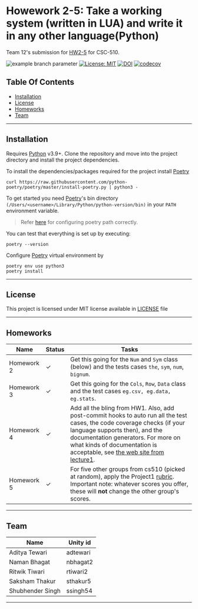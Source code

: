 # Howework 2-5: Take a working system (written in LUA) and write it in any other language(Python)

Team 12's submission for [HW2-5](https://github.com/txt/se22/blob/main/docs/hw2345.md) for CSC-510.

![example branch parameter](https://github.com/team-12-csc-510/hw2/actions/workflows/main.yml/badge.svg?branch=main)
[![License: MIT](https://img.shields.io/badge/License-MIT-yellow.svg)](https://opensource.org/licenses/MIT)
[![DOI](https://zenodo.org/badge/DOI/10.5281/zenodo.7094291.svg)](https://doi.org/10.5281/zenodo.7094291)
[![codecov](https://codecov.io/gh/team-12-csc-510/hw2/branch/main/graph/badge.svg?token=UUKFDSSVL5)](https://codecov.io/gh/team-12-csc-510/hw2)

## Table Of Contents

- [Installation](#installation)
- [License](#license)
- [Homeworks](#homeworks)
- [Team](#team)

______________________________________________________________________

## Installation

Requires [Python] v3.9+.
Clone the repository and move into the project directory and install the project dependencies. <br>

To install the dependencies/packages required for the project install [Poetry]

```shell
curl https://raw.githubusercontent.com/python-poetry/poetry/master/install-poetry.py | python3 -
```

To get started you need [Poetry]'s bin directory `(/Users/<username>/Library/Python/python-version/bin)` in your `PATH`
environment variable.

> Refer [here](https://stackoverflow.com/questions/60768676/what-is-the-default-install-path-for-poetry) for configuring poetry path correctly.

You can test that everything is set up by executing:

```shell
poetry --version
```

Configure [Poetry] virtual environment by

```shell
poetry env use python3
poetry install
```

______________________________________________________________________

## License

This project is licensed under MIT license available in [LICENSE](https://github.com/team-12-csc-510/hw1/blob/main/LICENSE.md) file

______________________________________________________________________

## Homeworks

Name  | Status | Tasks
------------- | -------------| -------------
Homework 2  |  ✓ | Get this going for the `Num` and `Sym` class (below) and the tests cases `the`, `sym`, `num`, `bignum`.|
Homework 3  |  ✓ | Get this going for the `Cols`, `Row`, `Data` class and the test cases `eg.csv, eg.data, eg.stats`.|
Homework 4  |  ✓ | Add all the bling from HW1. Also, add post-commit hooks to auto run all the test cases, the code coverage checks (if your language supports then), and the documentation generators.  For more on what kinds of documentation is acceptable, see [the web site from lecture1](https://user-images.githubusercontent.com/29195/130997647-d933884e-8e5c-4f0c-a367-6a5d69bb1df1.png).|
Homework 5  |  ✓ |For five other groups from cs510 (picked at random), apply the Project1 [rubric](https://github.com/txt/se22/blob/main/docs/proj1.md#rubric).  Important note: whatever scores you offer, these will **not** change the other group's scores.|

______________________________________________________________________

## Team

Name  | Unity id
------------- | -------------
Aditya Tewari  | adtewari
Naman Bhagat  | nbhagat2
Ritwik Tiwari  | rtiwari2
Saksham Thakur  | sthakur5
Shubhender Singh  | ssingh54

______________________________________________________________________

[poetry]: https://python-poetry.org/
[python]: https://python.org
